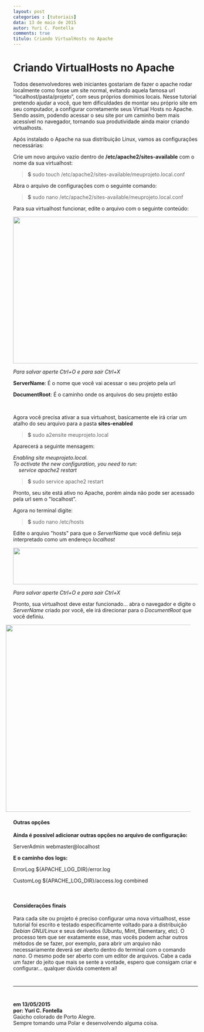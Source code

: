 ```yaml
---
layout: post
categories : [tutoriais]
data: 13 de maio de 2015
autor: Yuri C. Fontella
comments: true
titulo: Criando VirtualHosts no Apache
---
```


<h1>Criando VirtualHosts no Apache</h1>
<p>Todos desenvolvedores web iniciantes gostariam de fazer o apache rodar localmente como fosse um site normal, evitando aquela famosa url “localhost/pasta/projeto”, com seus próprios domínios locais. Nesse tutorial pretendo ajudar a você, que tem dificuldades de montar seu próprio site em seu computador, a configurar corretamente seus Virtual Hosts no Apache. Sendo assim, podendo acessar o seu site por um caminho bem mais acessível no navegador, tornando sua produtividade ainda maior criando virtualhosts.</p>
<p>Após instalado o Apache na sua distribuição Linux, vamos as configurações necessárias:</p>
<p>Crie um novo arquivo vazio dentro de <b>/etc/apache2/sites-available</b> com o nome da sua virtualhost:</p>

<blockquote>
	<p><b>$</b> sudo touch /etc/apache2/sites-available/meuprojeto.local.conf</p>
</blockquote>

<p>Abra o arquivo de configurações com o seguinte comando:</p>

<blockquote>
	<p><b>$</b> sudo nano /etc/apache2/sites-available/meuprojeto.local.conf</p>
</blockquote>

<p>Para sua virtualhost funcionar, edite o arquivo com o seguinte conteúdo:</p>

<img class="image-show img-responsive" src="{{ site.baseurl }}/img/nano.jpg" style="width:700px; height:400px">
<p><i>Para salvar aperte Ctrl+O e para sair Ctrl+X</i></p>

<p><b>ServerName</b>: É o nome que você vai acessar o seu projeto pela url</p>
<p><b>DocumentRoot</b>: É o caminho onde os arquivos do seu projeto estão</p>

<br>

<p>Agora você precisa ativar a sua virtuahost, basicamente ele irá criar um atalho do seu arquivo para a pasta <b>sites-enabled</b></p>

<blockquote>
	<p><b>$</b> sudo a2ensite meuprojeto.local</p>
</blockquote>

<p>Aparecerá a seguinte mensagem: </p>
<p style="margin:0"><i>Enabling site meuprojeto.local.</i></p>
<p style="margin:0"><i>To activate the new configuration, you need to run:</i></p>
<p style="margin:0 15px 0"><i>service apache2 restart</i></p>

<blockquote>
	<p><b>$</b> sudo service apache2 restart</p>
</blockquote>

<p>Pronto, seu site está ativo no Apache, porém ainda não pode ser acessado pela url sem o "localhost".</p>
<p>Agora no terminal digite:</p>

<blockquote>
	<p><b>$</b> sudo nano /etc/hosts</p>
</blockquote>

<p>Edite o arquivo "hosts" para que o <i>ServerName</i> que você definiu seja interpretado como um endereço <i>localhost</i></p>

<img class="image-show img-responsive" src="{{ site.baseurl }}/img/nano-2.jpg" style="width:700px; height:100px">
<p><i>Para salvar aperte Ctrl+O e para sair Ctrl+X</i></p>

<p>Pronto, sua virtualhost deve estar funcionado... abra o navegador e digite o <i>ServerName</i> criado por você, ele irá direcionar para o <i>DocumentRoot</i> que você definiu.</p>

<img class="image-show img-responsive" src="{{ site.baseurl }}/img/web.png" style="width:745px; height:510px; margin-left: -20px">

<h4>Outras opções</h4>
<p><b>Ainda é possível adicionar outras opções no arquivo de configuração:</b></p>
<p>ServerAdmin webmaster@localhost</p>
<p><b>E o caminho dos logs:</b></p>
<p>ErrorLog ${APACHE_LOG_DIR}/error.log</p>
<p>CustomLog ${APACHE_LOG_DIR}/access.log combined</p>

<br>

<h4>Considerações finais</h4>
<p style="margin:0">Para cada site ou projeto é preciso configurar uma nova virtualhost, esse tutorial foi escrito e testado especificamente voltado para a distribuição <i>Debian GNU/Linux</i> e seus derivados (Ubuntu, Mint, Elementary, etc).
O processo tem que ser exatamente esse, mas vocês podem achar outros métodos de se fazer, por exemplo, para abrir um arquivo não necessariamente deverá ser aberto dentro do terminal com o comando <i>nano</i>. O mesmo pode ser aberto com um editor de arquivos.
Cabe a cada um fazer do jeito que mais se sente a vontade, espero que consigam criar e configurar... qualquer dúvida comentem aí!</p>

<hr style="margin: 40px 0 40px">

<div class="info-post">
<b>em 13/05/2015 <br/>
por:  Yuri C. Fontella </b><br/>
<div class="image-author-yuri"></div>
<div class="author-description-yuri">
	Gaúcho colorado de Porto Alegre. 
	<p style="margin:0">Sempre tomando uma Polar e desenvolvendo alguma coisa.</p>
</div>
</div>

